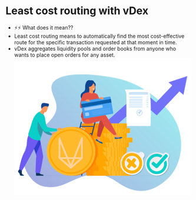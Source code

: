 # Least cost routing with vDex

- ⚡️⚡️ What does it mean?? 
- Least cost routing means to automatically find the most cost-effective route for the specific transaction requested at that moment in time. 
- vDex aggregates liquidity pools and order books from anyone who wants to place open orders for any asset.
![](assets/proposals_bg.png)
